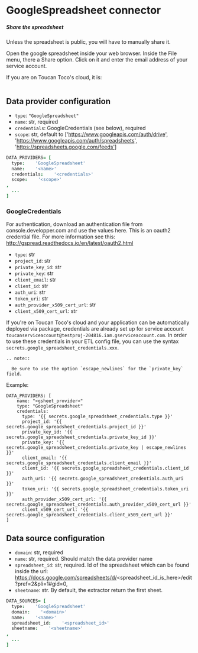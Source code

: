 # GoogleSpreadsheet connector

##### Share the spreadsheet

 Unless the spreadsheet is public, you will have to manually share it.

 Open the google spreadsheet inside your web browser. Inside the File menu, there a
 Share option. Click on it and enter the email address of your service account. 
 
 If you are on Toucan Toco's cloud, it is:
 ```toucanserviceaccount@testproj-204816.iam.gserviceaccount.com
 ```


## Data provider configuration

* `type`: `"GoogleSpreadsheet"`
* `name`: str, required
* `credentials`: GoogleCredentials (see below), required
* `scope`: str, default to ['https://www.googleapis.com/auth/drive', 'https://www.googleapis.com/auth/spreadsheets', 'https://spreadsheets.google.com/feeds']

```coffee
DATA_PROVIDERS= [
  type:    'GoogleSpreadsheet'
  name:    '<name>'
  credentials:    '<credentials>'
  scope:    '<scope>'
,
  ...
]
```

### GoogleCredentials
For authentication, download an authentication file from console.developper.com
    and use the values here. This is an oauth2 credential file. For more information
    see this: http://gspread.readthedocs.io/en/latest/oauth2.html

* `type`: str
* `project_id`: str
* `private_key_id`: str
* `private_key`: str
* `client_email`: str
* `client_id`: str
* `auth_uri`: str
* `token_uri`: str
* `auth_provider_x509_cert_url`: str
* `client_x509_cert_url`: str


If you're on Toucan Toco's cloud and your application can be automatically deployed via package, credentials are already set up for service account `toucanserviceaccount@testproj-204816.iam.gserviceaccount.com`. In order to use these credentials in your ETL config file, you can use the syntax `secrets.google_spreadsheet_credentials.xxx`.

```eval_rst
.. note::

  Be sure to use the option `escape_newlines` for the `private_key` field.
```

Example:

    DATA_PROVIDERS: [
        name: "<gsheet_provider>"
        type: "GoogleSpreadsheet"
        credentials:
          type: '{{ secrets.google_spreadsheet_credentials.type }}'
          project_id: '{{ secrets.google_spreadsheet_credentials.project_id }}'
          private_key_id: '{{ secrets.google_spreadsheet_credentials.private_key_id }}'
          private_key: '{{ secrets.google_spreadsheet_credentials.private_key | escape_newlines }}'
          client_email: '{{ secrets.google_spreadsheet_credentials.client_email }}'
          client_id: '{{ secrets.google_spreadsheet_credentials.client_id }}'
          auth_uri: '{{ secrets.google_spreadsheet_credentials.auth_uri }}'
          token_uri: '{{ secrets.google_spreadsheet_credentials.token_uri }}'
          auth_provider_x509_cert_url: '{{ secrets.google_spreadsheet_credentials.auth_provider_x509_cert_url }}'
          client_x509_cert_url: '{{ secrets.google_spreadsheet_credentials.client_x509_cert_url }}'
    ]


## Data source configuration

* `domain`: str, required
* `name`: str, required. Should match the data provider name 
* `spreadsheet_id`: str, required. Id of the spreadsheet which can be found inside
the url: https://docs.google.com/spreadsheets/d/<spreadsheet_id_is_here>/edit?pref=2&pli=1#gid=0,
* `sheetname`: str. By default, the extractor return the first sheet.


```coffee
DATA_SOURCES= [
  type:    'GoogleSpreadsheet'
  domain:    '<domain>'
  name:    '<name>'
  spreadsheet_id:    '<spreadsheet_id>'
  sheetname:    '<sheetname>'
,
  ...
]
```
